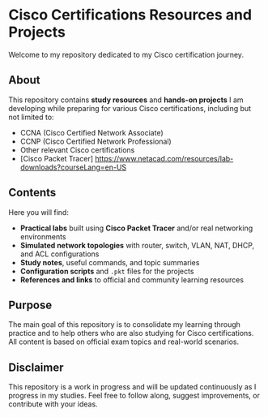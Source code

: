 # Cisco Certifications Resources and Projects

Welcome to my repository dedicated to my Cisco certification journey.

## About

This repository contains **study resources** and **hands-on projects** I am developing while preparing for various Cisco certifications, including but not limited to:

- CCNA (Cisco Certified Network Associate)
- CCNP (Cisco Certified Network Professional)
- Other relevant Cisco certifications
- [Cisco Packet Tracer] https://www.netacad.com/resources/lab-downloads?courseLang=en-US

## Contents

Here you will find:

- **Practical labs** built using **Cisco Packet Tracer** and/or real networking environments
- **Simulated network topologies** with router, switch, VLAN, NAT, DHCP, and ACL configurations
- **Study notes**, useful commands, and topic summaries
- **Configuration scripts** and `.pkt` files for the projects
- **References and links** to official and community learning resources

## Purpose

The main goal of this repository is to consolidate my learning through practice and to help others who are also studying for Cisco certifications. All content is based on official exam topics and real-world scenarios.

## Disclaimer

This repository is a work in progress and will be updated continuously as I progress in my studies. Feel free to follow along, suggest improvements, or contribute with your ideas.
